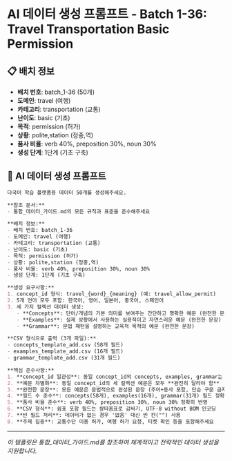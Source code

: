 # AI 데이터 생성 프롬프트 - Batch 1-36: Travel Transportation Basic Permission

## 📋 배치 정보
- **배치 번호**: batch_1-36 (50개)
- **도메인**: travel (여행)
- **카테고리**: transportation (교통)
- **난이도**: basic (기초)
- **목적**: permission (허가)
- **상황**: polite,station (정중,역)
- **품사 비율**: verb 40%, preposition 30%, noun 30%
- **생성 단계**: 1단계 (기초 구축)

## 🎯 AI 데이터 생성 프롬프트

```markdown
다국어 학습 플랫폼용 데이터 50개를 생성해주세요.

**참조 문서:**
- 통합_데이터_가이드.md의 모든 규칙과 표준을 준수해주세요

**배치 정보:**
- 배치 번호: batch_1-36
- 도메인: travel (여행)
- 카테고리: transportation (교통)
- 난이도: basic (기초)
- 목적: permission (허가)
- 상황: polite,station (정중,역)
- 품사 비율: verb 40%, preposition 30%, noun 30%
- 생성 단계: 1단계 (기초 구축)

**생성 요구사항:**
1. concept_id 형식: travel_{word}_{meaning} (예: travel_allow_permit)
2. 5개 언어 모두 포함: 한국어, 영어, 일본어, 중국어, 스페인어
3. 세 가지 컬렉션 데이터 생성:
   - **Concepts**: 단어/개념의 기본 의미를 보여주는 간단하고 명확한 예문 (완전한 문장)
   - **Examples**: 실제 상황에서 사용하는 실용적이고 자연스러운 예문 (완전한 문장)
   - **Grammar**: 문법 패턴을 설명하는 교육적 목적의 예문 (완전한 문장)

**CSV 형식으로 출력 (3개 파일):**
- concepts_template_add.csv (58개 필드)
- examples_template_add.csv (16개 필드)
- grammar_template_add.csv (31개 필드)

**핵심 준수사항:**
1. **concept_id 일관성**: 동일 concept_id의 concepts, examples, grammar는 반드시 **같은 단어** 사용
2. **예문 차별화**: 동일 concept_id의 세 컬렉션 예문은 모두 **완전히 달라야 함**
3. **완전한 문장**: 모든 예문은 문법적으로 완성된 문장 (주어+동사 포함, 단순 구문 금지)
4. **필드 수 준수**: concepts(58개), examples(16개), grammar(31개) 필드 정확히 맞춤
5. **품사 비율 준수**: verb 40%, preposition 30%, noun 30% 정확히 반영
6. **CSV 형식**: 쉼표 포함 필드는 쌍따옴표로 감싸기, UTF-8 without BOM 인코딩
7. **빈 필드 처리**: 데이터가 없는 경우 '없음' 대신 빈 칸("") 사용
8. **주제 집중**: 교통수단 이용 허가, 여행 허가 요청, 티켓 확인 등을 포함해주세요
```

---

_이 템플릿은 통합_데이터_가이드.md를 참조하여 체계적이고 전략적인 데이터 생성을 지원합니다._
